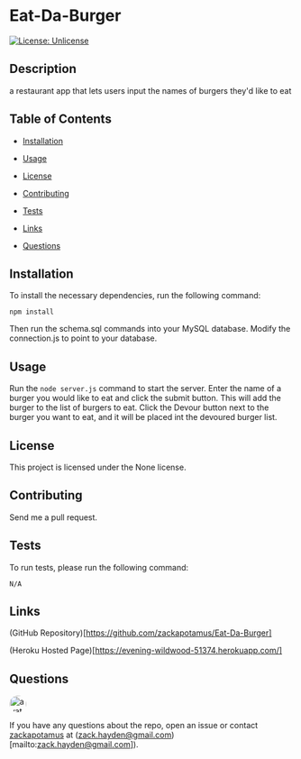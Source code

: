 # Eat-Da-Burger
[![License: Unlicense](https://img.shields.io/badge/license-Unlicense-blue.svg)](http://unlicense.org/)

## Description

a restaurant app that lets users input the names of burgers they'd like to eat

## Table of Contents

* [Installation](#installation)

* [Usage](#usage)

* [License](#license)

* [Contributing](#contributing)

* [Tests](#tests)

* [Links](#links)

* [Questions](#questions)

## Installation

To install the necessary dependencies, run the following command:

```
npm install
```

Then run the schema.sql commands into your MySQL database. Modify the connection.js to point to your database.

## Usage

Run the `node server.js` command to start the server.
Enter the name of a burger you would like to eat and click the submit button. This will add the burger to the list of burgers to eat. Click the Devour button next to the burger you want to eat, and it will be placed int the devoured burger list.

## License

This project is licensed under the None license.

## Contributing

Send me a pull request.

## Tests

To run tests, please run the following command:

```
N/A
```

## Links

(GitHub Repository)[https://github.com/zackapotamus/Eat-Da-Burger]

(Heroku Hosted Page)[https://evening-wildwood-51374.herokuapp.com/]

## Questions

<img src="https://avatars3.githubusercontent.com/u/28291062?v=4" alt="avatar" style="border-radius: 16px;" width="30" />

If you have any questions about the repo, open an issue or contact [zackapotamus](https://api.github.com/users/zackapotamus) at (zack.hayden@gmail.com)[mailto:zack.hayden@gmail.com]).

